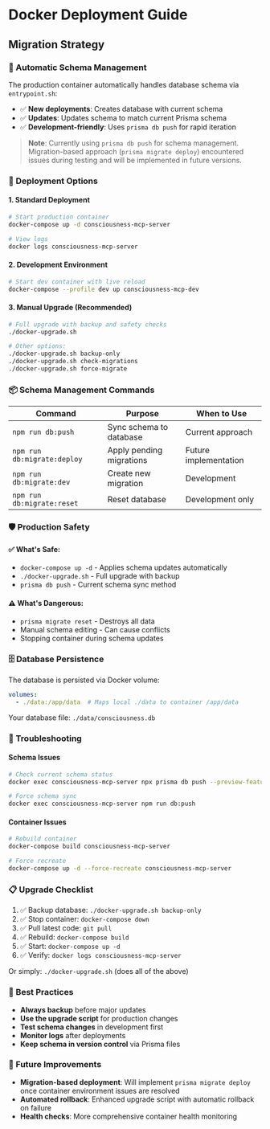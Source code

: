 # Docker Deployment Guide

## Migration Strategy

### 🔄 Automatic Schema Management
The production container automatically handles database schema via `entrypoint.sh`:

- ✅ **New deployments**: Creates database with current schema
- ✅ **Updates**: Updates schema to match current Prisma schema  
- ✅ **Development-friendly**: Uses `prisma db push` for rapid iteration

> **Note**: Currently using `prisma db push` for schema management. Migration-based approach (`prisma migrate deploy`) encountered issues during testing and will be implemented in future versions.

### 🚀 Deployment Options

#### 1. Standard Deployment
```bash
# Start production container
docker-compose up -d consciousness-mcp-server

# View logs
docker logs consciousness-mcp-server
```

#### 2. Development Environment  
```bash
# Start dev container with live reload
docker-compose --profile dev up consciousness-mcp-dev
```

#### 3. Manual Upgrade (Recommended)
```bash
# Full upgrade with backup and safety checks
./docker-upgrade.sh

# Other options:
./docker-upgrade.sh backup-only
./docker-upgrade.sh check-migrations  
./docker-upgrade.sh force-migrate
```

### 📦 Schema Management Commands

| Command | Purpose | When to Use |
|---------|---------|-------------|
| `npm run db:push` | Sync schema to database | Current approach |
| `npm run db:migrate:deploy` | Apply pending migrations | Future implementation |
| `npm run db:migrate:dev` | Create new migration | Development |
| `npm run db:migrate:reset` | Reset database | Development only |

### 🛡️ Production Safety

#### ✅ What's Safe:
- `docker-compose up -d` - Applies schema updates automatically
- `./docker-upgrade.sh` - Full upgrade with backup
- `prisma db push` - Current schema sync method

#### ⚠️ What's Dangerous:
- `prisma migrate reset` - Destroys all data
- Manual schema editing - Can cause conflicts
- Stopping container during schema updates

### 🗄️ Database Persistence

The database is persisted via Docker volume:
```yaml
volumes:
  - ./data:/app/data  # Maps local ./data to container /app/data
```

Your database file: `./data/consciousness.db`

### 🔧 Troubleshooting

#### Schema Issues
```bash
# Check current schema status
docker exec consciousness-mcp-server npx prisma db push --preview-feature

# Force schema sync
docker exec consciousness-mcp-server npm run db:push
```

#### Container Issues
```bash
# Rebuild container
docker-compose build consciousness-mcp-server

# Force recreate
docker-compose up -d --force-recreate consciousness-mcp-server
```

### 📋 Upgrade Checklist

1. ✅ Backup database: `./docker-upgrade.sh backup-only`
2. ✅ Stop container: `docker-compose down`
3. ✅ Pull latest code: `git pull`
4. ✅ Rebuild: `docker-compose build`
5. ✅ Start: `docker-compose up -d`
6. ✅ Verify: `docker logs consciousness-mcp-server`

Or simply: `./docker-upgrade.sh` (does all of the above)

### 🎯 Best Practices

- **Always backup** before major updates
- **Use the upgrade script** for production changes
- **Test schema changes** in development first
- **Monitor logs** after deployments
- **Keep schema in version control** via Prisma files

### 🚧 Future Improvements

- **Migration-based deployment**: Will implement `prisma migrate deploy` once container environment issues are resolved
- **Automated rollback**: Enhanced upgrade script with automatic rollback on failure
- **Health checks**: More comprehensive container health monitoring 